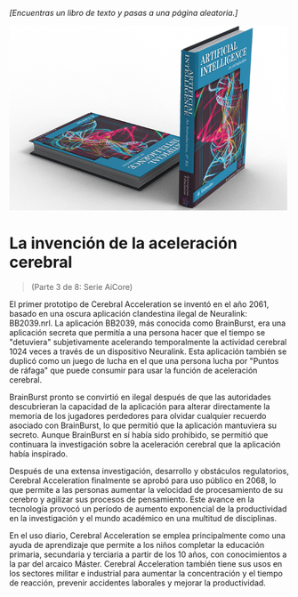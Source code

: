 *[Encuentras un libro de texto y pasas a una página aleatoria.]*

 ![Libro de texto de IA](/resources/lore/textbookAI2.png)
 # La invención de la aceleración cerebral
 > (Parte 3 de 8: Serie AiCore)

 El primer prototipo de Cerebral Acceleration se inventó en el año 2061, basado en una oscura aplicación clandestina ilegal de Neuralink: BB2039.nrl.  La aplicación BB2039, más conocida como BrainBurst, era una aplicación secreta que permitía a una persona hacer que el tiempo se "detuviera" subjetivamente acelerando temporalmente la actividad cerebral 1024 veces a través de un dispositivo Neuralink.  Esta aplicación también se duplicó como un juego de lucha en el que una persona lucha por "Puntos de ráfaga" que puede consumir para usar la función de aceleración cerebral.

 BrainBurst pronto se convirtió en ilegal después de que las autoridades descubrieran la capacidad de la aplicación para alterar directamente la memoria de los jugadores perdedores para olvidar cualquier recuerdo asociado con BrainBurst, lo que permitió que la aplicación mantuviera su secreto.  Aunque BrainBurst en sí había sido prohibido, se permitió que continuara la investigación sobre la aceleración cerebral que la aplicación había inspirado.

 Después de una extensa investigación, desarrollo y obstáculos regulatorios, Cerebral Acceleration finalmente se aprobó para uso público en 2068, lo que permite a las personas aumentar la velocidad de procesamiento de su cerebro y agilizar sus procesos de pensamiento.  Este avance en la tecnología provocó un período de aumento exponencial de la productividad en la investigación y el mundo académico en una multitud de disciplinas.

 En el uso diario, Cerebral Acceleration se emplea principalmente como una ayuda de aprendizaje que permite a los niños completar la educación primaria, secundaria y terciaria a partir de los 10 años, con conocimientos a la par del arcaico Máster.  Cerebral Acceleration también tiene sus usos en los sectores militar e industrial para aumentar la concentración y el tiempo de reacción, prevenir accidentes laborales y mejorar la productividad.
